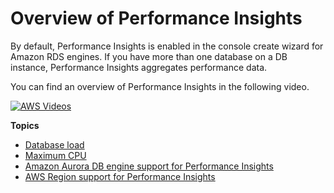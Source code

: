 # Overview of Performance Insights<a name="USER_PerfInsights.Overview"></a>

By default, Performance Insights is enabled in the console create wizard for Amazon RDS engines\. If you have more than one database on a DB instance, Performance Insights aggregates performance data\.

You can find an overview of Performance Insights in the following video\.

[![AWS Videos](http://img.youtube.com/vi/yOeWcPBT458/0.jpg)](http://www.youtube.com/watch?v=yOeWcPBT458)

**Topics**
+ [Database load](USER_PerfInsights.Overview.ActiveSessions.md)
+ [Maximum CPU](USER_PerfInsights.Overview.MaxCPU.md)
+ [Amazon Aurora DB engine support for Performance Insights](USER_PerfInsights.Overview.Engines.md)
+ [AWS Region support for Performance Insights](USER_PerfInsights.Overview.Regions.md)